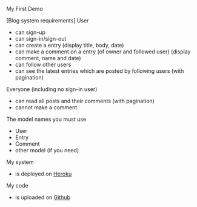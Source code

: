 My First Demo


[Blog system requirements]
User
- can sign-up
- can sign-in/sign-out
- can create a entry (display title, body, date)
- can make a comment on a entry (of owner and followed user) (display comment, name and date)
- can follow other users
- can see the latest entries which are posted by following users (with pagination)

Everyone (including no sign-in user)
- can read all posts and their comments (with pagination)
- cannot make a comment

The model names you must use
- User
- Entry
- Comment
- other model (if you need)

My system
- is deployed on <a href="http://calm-sierra-7958.herokuapp.com/">Heroku</a>

My code
- is uploaded on <a href="https://github.com/sreangrathanak/Demo">Github</a>

